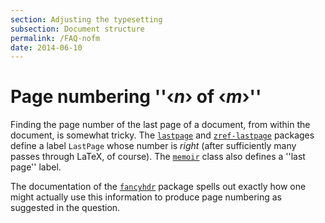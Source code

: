 ```yaml
---
section: Adjusting the typesetting
subsection: Document structure
permalink: /FAQ-nofm
date: 2014-06-10
---
```


# Page numbering ''&lsaquo;_n_&rsaquo; of &lsaquo;_m_&rsaquo;''

Finding the page number of the last page of a document, from within
the document, is somewhat tricky.  The [`lastpage`](https://ctan.org/pkg/lastpage) and
[`zref-lastpage`](https://ctan.org/pkg/zref) packages define a label
`LastPage` whose number is _right_ (after sufficiently many
passes through LaTeX, of course).  The [`memoir`](https://ctan.org/pkg/memoir) class also
defines a ''last page'' label.

The documentation of the [`fancyhdr`](https://ctan.org/pkg/fancyhdr) package spells out exactly
how one might actually use this information to produce page numbering
as suggested in the question.

